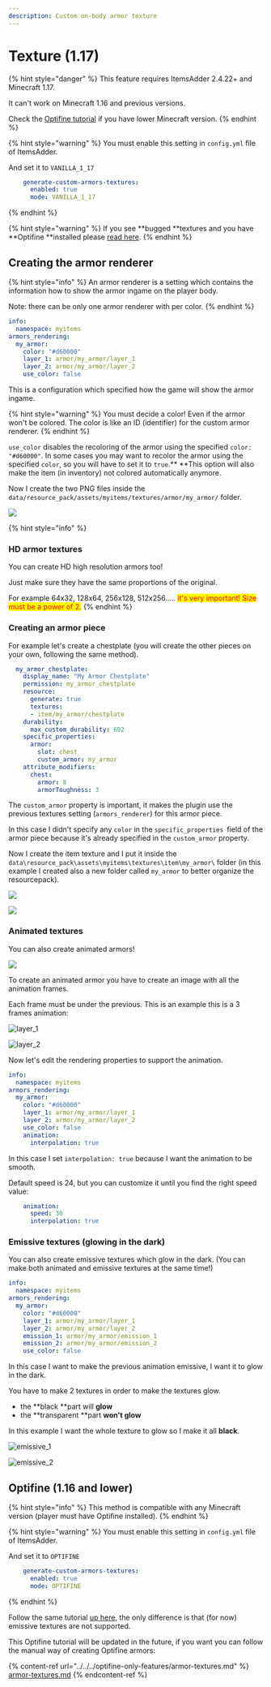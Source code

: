 ```yaml
---
description: Custom on-body armor texture
---
```


# Texture (1.17)

{% hint style="danger" %}
This feature requires ItemsAdder 2.4.22+ and Minecraft 1.17.

It can't work on Minecraft 1.16 and previous versions.

Check the [Optifine tutorial](texture.md#optifine-1.16-and-lower) if you have lower Minecraft version.
{% endhint %}

{% hint style="warning" %}
You must enable this setting in `config.yml` file of ItemsAdder.&#x20;

And set it to `VANILLA_1_17`

```yaml
    generate-custom-armors-textures:
      enabled: true
      mode: VANILLA_1_17
```
{% endhint %}

{% hint style="warning" %}
If you see **bugged **textures and you have **Optifine **installed please [read here](../../../../../faq/armors-textures-bugged.md).
{% endhint %}

## Creating the armor renderer

{% hint style="info" %}
An armor renderer is a setting which contains the information how to show the armor ingame on the player body.

Note: there can be only one armor renderer with per color.
{% endhint %}

```yaml
info:
  namespace: myitems
armors_rendering:
  my_armor:
    color: "#d60000"
    layer_1: armor/my_armor/layer_1
    layer_2: armor/my_armor/layer_2
    use_color: false
```

This is a configuration which specified how the game will show the armor ingame.

{% hint style="warning" %}
You must decide a color! Even if the armor won't be colored. The color is like an ID (identifier) for the custom armor renderer.
{% endhint %}

`use_color` disables the recoloring of the armor using the specified `color: "#d60000"`. In some cases you may want to recolor the armor using the specified `color`, so you will have to set it to `true`.** **This option will also make the item (in inventory) not colored automatically anymore.

Now I create the two PNG files inside the `data/resource_pack/assets/myitems/textures/armor/my_armor/` folder.

![](<../../../../../.gitbook/assets/image (45).png>)

{% hint style="info" %}
### HD armor textures

You can create HD high resolution armors too!&#x20;

Just make sure they have the same proportions of the original.&#x20;

For example 64x32, 128x64, 256x128, 512x256..... <mark style="color:red;">it's very important! Size must be a power of 2.</mark>
{% endhint %}

### Creating an armor piece

For example let's create a chestplate (you will create the other pieces on your own, following the same method).

```yaml
  my_armor_chestplate:
    display_name: "My Armor Chestplate"
    permission: my_armor_chestplate
    resource:
      generate: true
      textures:
      - item/my_armor/chestplate
    durability:
      max_custom_durability: 602
    specific_properties:
      armor:
        slot: chest
        custom_armor: my_armor
    attribute_modifiers:
      chest:
        armor: 8
        armorToughness: 3
```

The `custom_armor` property is important, it makes the plugin use the previous textures setting (`armors_renderer`) for this armor piece.

In this case I didn't specify any `color` in the `specific_properties `field of the armor piece because it's already specified in the `custom_armor` property.

Now I create the item texture and I put it inside the `data\resource_pack\assets\myitems\textures\item\my_armor\` folder (in this example I created also a new folder called `my_armor` to better organize the resourcepack).

![](<../../../../../.gitbook/assets/image (40).png>)

![](<../../../../../.gitbook/assets/image (42).png>)

### Animated textures

You can also create animated armors!

![](../../../../../.gitbook/assets/ezgif-7-3b3a255fe802.gif)

To create an animated armor you have to create an image with all the animation frames.

Each frame must be under the previous. This is an example this is a 3 frames animation:

![layer\_1](<../../../../../.gitbook/assets/layer\_1 (1).png>)

![layer\_2](../../../../../.gitbook/assets/layer\_2.png)

Now let's edit the rendering properties to support the animation.

```yaml
info:
  namespace: myitems
armors_rendering:
  my_armor:
    color: "#d60000"
    layer_1: armor/my_armor/layer_1
    layer_2: armor/my_armor/layer_2
    use_color: false
    animation:
      interpolation: true
```

In this case I set `interpolation: true` because I want the animation to be smooth.

Default speed is 24, but you can customize it until you find the right speed value:

```yaml
    animation:
      speed: 30
      interpolation: true
```

### Emissive textures (glowing in the dark)

You can also create emissive textures which glow in the dark. (You can make both animated and emissive textures at the same time!)

```yaml
info:
  namespace: myitems
armors_rendering:
  my_armor:
    color: "#d60000"
    layer_1: armor/my_armor/layer_1
    layer_2: armor/my_armor/layer_2
    emission_1: armor/my_armor/emission_1
    emission_2: armor/my_armor/emission_2
    use_color: false
```

In this case I want to make the previous animation emissive, I want it to glow in the dark.

You have to make 2 textures in order to make the textures glow.&#x20;

* the **black **part will **glow**
* the **transparent **part **won't glow**

In this example I want the whole texture to glow so I make it all **black**.

![emissive\_1](../../../../../.gitbook/assets/emissive\_1.png)

![emissive\_2](../../../../../.gitbook/assets/emissive\_2.png)



## Optifine (1.16 and lower)

{% hint style="info" %}
This method is compatible with any Minecraft version (player must have Optifine installed).
{% endhint %}

{% hint style="warning" %}
You must enable this setting in `config.yml` file of ItemsAdder.&#x20;

And set it to `OPTIFINE`

```yaml
    generate-custom-armors-textures:
      enabled: true
      mode: OPTIFINE
```
{% endhint %}

Follow the same tutorial [up here](texture.md#creating-the-armor-renderer), the only difference is that (for now) emissive textures are not supported.

This Optifine tutorial will be updated in the future, if you want you can follow the manual way of creating Optifine armors:

{% content-ref url="../../../optifine-only-features/armor-textures.md" %}
[armor-textures.md](../../../optifine-only-features/armor-textures.md)
{% endcontent-ref %}
